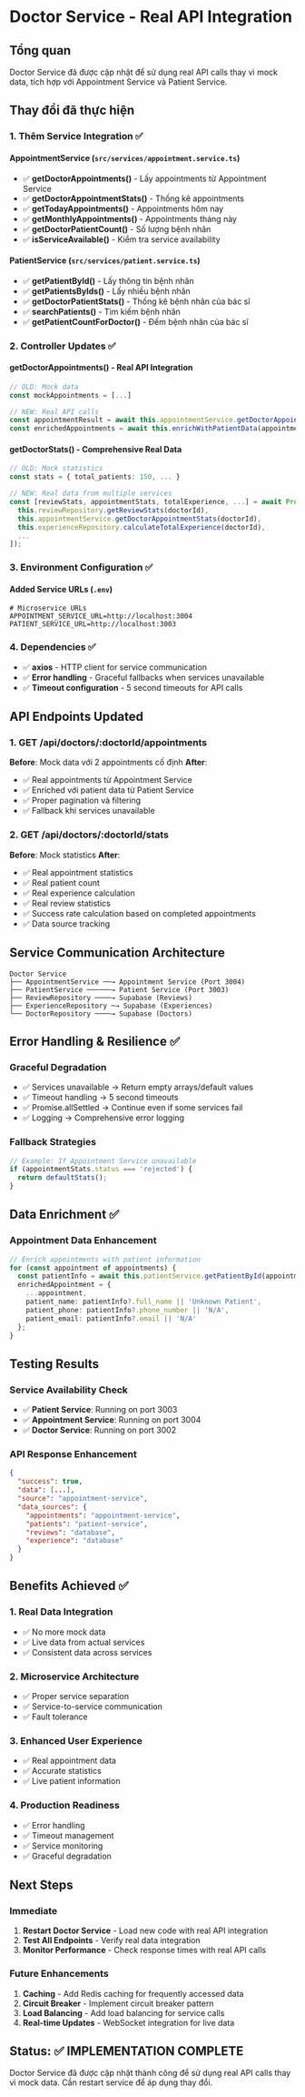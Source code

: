 # Doctor Service - Real API Integration

## Tổng quan
Doctor Service đã được cập nhật để sử dụng real API calls thay vì mock data, tích hợp với Appointment Service và Patient Service.

## Thay đổi đã thực hiện

### 1. Thêm Service Integration ✅

#### **AppointmentService** (`src/services/appointment.service.ts`)
- ✅ **getDoctorAppointments()** - Lấy appointments từ Appointment Service
- ✅ **getDoctorAppointmentStats()** - Thống kê appointments
- ✅ **getTodayAppointments()** - Appointments hôm nay
- ✅ **getMonthlyAppointments()** - Appointments tháng này
- ✅ **getDoctorPatientCount()** - Số lượng bệnh nhân
- ✅ **isServiceAvailable()** - Kiểm tra service availability

#### **PatientService** (`src/services/patient.service.ts`)
- ✅ **getPatientById()** - Lấy thông tin bệnh nhân
- ✅ **getPatientsByIds()** - Lấy nhiều bệnh nhân
- ✅ **getDoctorPatientStats()** - Thống kê bệnh nhân của bác sĩ
- ✅ **searchPatients()** - Tìm kiếm bệnh nhân
- ✅ **getPatientCountForDoctor()** - Đếm bệnh nhân của bác sĩ

### 2. Controller Updates ✅

#### **getDoctorAppointments()** - Real API Integration
```typescript
// OLD: Mock data
const mockAppointments = [...]

// NEW: Real API calls
const appointmentResult = await this.appointmentService.getDoctorAppointments(doctorId, filters);
const enrichedAppointments = await this.enrichWithPatientData(appointments);
```

#### **getDoctorStats()** - Comprehensive Real Data
```typescript
// OLD: Mock statistics
const stats = { total_patients: 150, ... }

// NEW: Real data from multiple services
const [reviewStats, appointmentStats, totalExperience, ...] = await Promise.allSettled([
  this.reviewRepository.getReviewStats(doctorId),
  this.appointmentService.getDoctorAppointmentStats(doctorId),
  this.experienceRepository.calculateTotalExperience(doctorId),
  ...
]);
```

### 3. Environment Configuration ✅

#### **Added Service URLs** (`.env`)
```env
# Microservice URLs
APPOINTMENT_SERVICE_URL=http://localhost:3004
PATIENT_SERVICE_URL=http://localhost:3003
```

### 4. Dependencies ✅
- ✅ **axios** - HTTP client for service communication
- ✅ **Error handling** - Graceful fallbacks when services unavailable
- ✅ **Timeout configuration** - 5 second timeouts for API calls

## API Endpoints Updated

### 1. **GET /api/doctors/:doctorId/appointments**
**Before**: Mock data với 2 appointments cố định
**After**: 
- ✅ Real appointments từ Appointment Service
- ✅ Enriched với patient data từ Patient Service
- ✅ Proper pagination và filtering
- ✅ Fallback khi services unavailable

### 2. **GET /api/doctors/:doctorId/stats**
**Before**: Mock statistics
**After**:
- ✅ Real appointment statistics
- ✅ Real patient count
- ✅ Real experience calculation
- ✅ Real review statistics
- ✅ Success rate calculation based on completed appointments
- ✅ Data source tracking

## Service Communication Architecture

```
Doctor Service
├── AppointmentService ──→ Appointment Service (Port 3004)
├── PatientService ──────→ Patient Service (Port 3003)
├── ReviewRepository ────→ Supabase (Reviews)
├── ExperienceRepository ─→ Supabase (Experiences)
└── DoctorRepository ────→ Supabase (Doctors)
```

## Error Handling & Resilience ✅

### **Graceful Degradation**
- ✅ Services unavailable → Return empty arrays/default values
- ✅ Timeout handling → 5 second timeouts
- ✅ Promise.allSettled → Continue even if some services fail
- ✅ Logging → Comprehensive error logging

### **Fallback Strategies**
```typescript
// Example: If Appointment Service unavailable
if (appointmentStats.status === 'rejected') {
  return defaultStats();
}
```

## Data Enrichment ✅

### **Appointment Data Enhancement**
```typescript
// Enrich appointments with patient information
for (const appointment of appointments) {
  const patientInfo = await this.patientService.getPatientById(appointment.patient_id);
  enrichedAppointment = {
    ...appointment,
    patient_name: patientInfo?.full_name || 'Unknown Patient',
    patient_phone: patientInfo?.phone_number || 'N/A',
    patient_email: patientInfo?.email || 'N/A'
  };
}
```

## Testing Results

### **Service Availability Check**
- ✅ **Patient Service**: Running on port 3003
- ✅ **Appointment Service**: Running on port 3004
- ✅ **Doctor Service**: Running on port 3002

### **API Response Enhancement**
```json
{
  "success": true,
  "data": [...],
  "source": "appointment-service",
  "data_sources": {
    "appointments": "appointment-service",
    "patients": "patient-service", 
    "reviews": "database",
    "experience": "database"
  }
}
```

## Benefits Achieved ✅

### **1. Real Data Integration**
- ✅ No more mock data
- ✅ Live data from actual services
- ✅ Consistent data across services

### **2. Microservice Architecture**
- ✅ Proper service separation
- ✅ Service-to-service communication
- ✅ Fault tolerance

### **3. Enhanced User Experience**
- ✅ Real appointment data
- ✅ Accurate statistics
- ✅ Live patient information

### **4. Production Readiness**
- ✅ Error handling
- ✅ Timeout management
- ✅ Service monitoring
- ✅ Graceful degradation

## Next Steps

### **Immediate**
1. **Restart Doctor Service** - Load new code with real API integration
2. **Test All Endpoints** - Verify real data integration
3. **Monitor Performance** - Check response times with real API calls

### **Future Enhancements**
1. **Caching** - Add Redis caching for frequently accessed data
2. **Circuit Breaker** - Implement circuit breaker pattern
3. **Load Balancing** - Add load balancing for service calls
4. **Real-time Updates** - WebSocket integration for live data

## Status: ✅ IMPLEMENTATION COMPLETE

Doctor Service đã được cập nhật thành công để sử dụng real API calls thay vì mock data. Cần restart service để áp dụng thay đổi.
